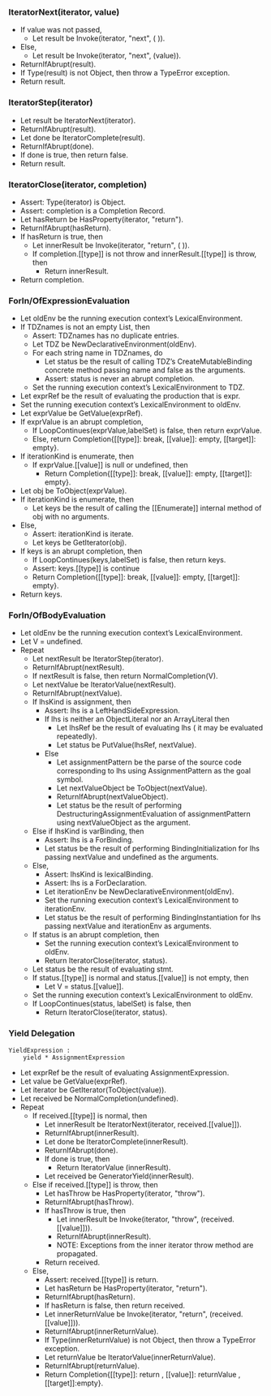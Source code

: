 ### IteratorNext(iterator, value)

- If value was not passed,
    - Let result be Invoke(iterator, "next", ( )).
- Else,
    - Let result be Invoke(iterator, "next", (value)).
- ReturnIfAbrupt(result).
- If Type(result) is not Object, then throw a TypeError exception.
- Return result.


### IteratorStep(iterator)

- Let result be IteratorNext(iterator).
- ReturnIfAbrupt(result).
- Let done be IteratorComplete(result).
- ReturnIfAbrupt(done).
- If done is true, then return false.
- Return result.


### IteratorClose(iterator, completion)

- Assert: Type(iterator) is Object.
- Assert: completion is a Completion Record.
- Let hasReturn be HasProperty(iterator, "return").
- ReturnIfAbrupt(hasReturn).
- If hasReturn is true, then
    - Let innerResult be Invoke(iterator, "return", ( )).
    - If completion.[[type]] is not throw and innerResult.[[type]] is throw, then
        - Return innerResult.
- Return completion.


### ForIn/OfExpressionEvaluation

- Let oldEnv be the running execution context’s LexicalEnvironment.
- If TDZnames is not an empty List, then
    - Assert: TDZnames has no duplicate entries.
    - Let TDZ be NewDeclarativeEnvironment(oldEnv).
    - For each string name in TDZnames, do
        - Let status be the result of calling TDZ’s CreateMutableBinding concrete method passing name and false as the arguments.
        - Assert: status is never an abrupt completion.
    - Set the running execution context’s LexicalEnvironment to TDZ.
- Let exprRef be the result of evaluating the production that is expr.
- Set the running execution context’s LexicalEnvironment to oldEnv.
- Let exprValue be GetValue(exprRef).
- If exprValue is an abrupt completion,
    - If LoopContinues(exprValue,labelSet) is false, then return exprValue.
    - Else, return Completion{[[type]]: break, [[value]]: empty, [[target]]: empty}.
- If iterationKind is enumerate, then
    - If exprValue.[[value]] is null or undefined, then
        - Return Completion{[[type]]: break, [[value]]: empty, [[target]]: empty}.
- Let obj be ToObject(exprValue).
- If iterationKind is enumerate, then
    - Let keys be the result of calling the [[Enumerate]] internal method of obj with no arguments.
- Else,
    - Assert: iterationKind is iterate.
    - Let keys be GetIterator(obj).
- If keys is an abrupt completion, then
    - If LoopContinues(keys,labelSet) is false, then return keys.
    - Assert: keys.[[type]] is continue
    - Return Completion{[[type]]: break, [[value]]: empty, [[target]]: empty}.
- Return keys.


### ForIn/OfBodyEvaluation

- Let oldEnv be the running execution context’s LexicalEnvironment.
- Let V = undefined.
- Repeat
    - Let nextResult be IteratorStep(iterator).
    - ReturnIfAbrupt(nextResult).
    - If nextResult is false, then return NormalCompletion(V).
    - Let nextValue be IteratorValue(nextResult).
    - ReturnIfAbrupt(nextValue).
    - If lhsKind is assignment, then
        - Assert: lhs is a LeftHandSideExpression.
        - If lhs is neither an ObjectLiteral nor an ArrayLiteral then
            - Let lhsRef be the result of evaluating lhs ( it may be evaluated repeatedly).
            - Let status be PutValue(lhsRef, nextValue).
        - Else
            - Let assignmentPattern be the parse of the source code corresponding to lhs using AssignmentPattern as the goal symbol.
            - Let nextValueObject be ToObject(nextValue).
            - ReturnIfAbrupt(nextValueObject).
            - Let status be the result of performing DestructuringAssignmentEvaluation of assignmentPattern using nextValueObject as the argument.
    - Else if lhsKind is varBinding, then
        - Assert: lhs is a ForBinding.
        - Let status be the result of performing BindingInitialization for lhs passing nextValue and undefined as the arguments.
    - Else,
        - Assert: lhsKind is lexicalBinding.
        - Assert: lhs is a ForDeclaration.
        - Let iterationEnv be NewDeclarativeEnvironment(oldEnv).
        - Set the running execution context’s LexicalEnvironment to iterationEnv.
        - Let status be the result of performing BindingInstantiation for lhs passing nextValue and iterationEnv as arguments.
    - If status is an abrupt completion, then
        - Set the running execution context’s LexicalEnvironment to oldEnv.
        - Return IteratorClose(iterator, status).
    - Let status be the result of evaluating stmt.
    - If status.[[type]] is normal and status.[[value]] is not empty, then
        - Let V = status.[[value]].
    - Set the running execution context’s LexicalEnvironment to oldEnv.
    - If LoopContinues(status, labelSet) is false, then
        - Return IteratorClose(iterator, status).


### Yield Delegation

    YieldExpression :
        yield * AssignmentExpression

- Let exprRef be the result of evaluating AssignmentExpression.
- Let value be GetValue(exprRef).
- Let iterator be GetIterator(ToObject(value)).
- Let received be NormalCompletion(undefined).
- Repeat
    - If received.[[type]] is normal, then
        - Let innerResult be IteratorNext(iterator, received.[[value]]).
        - ReturnIfAbrupt(innerResult).
        - Let done be IteratorComplete(innerResult).
        - ReturnIfAbrupt(done).
        - If done is true, then
            - Return IteratorValue (innerResult).
        - Let received be GeneratorYield(innerResult).
    - Else if received.[[type]] is throw, then
        - Let hasThrow be HasProperty(iterator, "throw").
        - ReturnIfAbrupt(hasThrow).
        - If hasThrow is true, then
            - Let innerResult be Invoke(iterator, "throw", (received.[[value]])).
            - ReturnIfAbrupt(innerResult).
            - NOTE: Exceptions from the inner iterator throw method are propagated.
        - Return received.
    - Else,
        - Assert: received.[[type]] is return.
        - Let hasReturn be HasProperty(iterator, "return").
        - ReturnIfAbrupt(hasReturn).
        - If hasReturn is false, then return received.
        - Let innerReturnValue be Invoke(iterator, "return", (received.[[value]])).
        - ReturnIfAbrupt(innerReturnValue).
        - If Type(innerReturnValue) is not Object, then throw a TypeError exception.
        - Let returnValue be IteratorValue(innerReturnValue).
        - ReturnIfAbrupt(returnValue).
        - Return Completion{[[type]]: return , [[value]]: returnValue , [[target]]:empty}.
